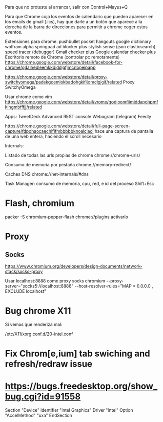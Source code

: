 Para que no proteste al arrancar, salir con Control+Mayus+Q


Para que Chrome coja los eventos de calendario que pueden aparecer en los emails de gmail (.ics), hay que darle a un botón que aparece a la derecha de la barra de direcciones para permitir a chrome coger estos eventos.


Extensiones para chrome:
pushbullet
pocket
hangouts
google dictionary
wolfram alpha
springpad
ad blocker plus
stylish
sense (json elasticsearch)
speed tracer (debugger)
Gmail checker plus
Google calendar checker plus
Escritorio remoto de Chrome (controlar pc remotamente)
https://chrome.google.com/webstore/detail/facebook-for-chrome/gdalhedleemkkdjddjgfjmcnbpejpapp

https://chrome.google.com/webstore/detail/proxy-switchyomega/padekgcemlokbadohgkifijomclgjgif/related
Proxy SwitchyOmega

Usar chrome como vim
https://chrome.google.com/webstore/detail/vrome/godjoomfiimiddapohpmfklhgmbfffjj/related

Apps:
TweetDeck
Advanced REST console
Webogram (telegram)
Feedly

https://chrome.google.com/webstore/detail/full-page-screen-capture/fdpohaocaechififmbbbbbknoalclacl
hace una captura de pantalla de una web entera, haciendo el scroll necesario


Internals:

Listado de todas las urls propias de chrome
chrome://chrome-urls/

Consumo de memoria por pestaña
chrome://memory-redirect/

Caches DNS
chrome://net-internals/#dns


Task Manager: consumo de memoria, cpu, red, e id del proceso
Shift+Esc



# Flash, chromium
packer -S chromium-pepper-flash
chrome://plugins
  activarlo

# Proxy

## Socks
https://www.chromium.org/developers/design-documents/network-stack/socks-proxy


Usar localhost:8888 como proxy socks
chromium --proxy-server="socks5://localhost:8888" --host-resolver-rules="MAP * 0.0.0.0 , EXCLUDE localhost"


# Bug chrome X11
Si vemos que renderiza mal:

/etc/X11/xorg.conf.d/20-intel.conf
# Fix Chrom[e,ium] tab swiching and refresh/redraw issue
# https://bugs.freedesktop.org/show_bug.cgi?id=91558
Section "Device"
        Identifier  "Intel Graphics"
        Driver      "intel"
        Option      "AccelMethod"  "uxa"
EndSection

